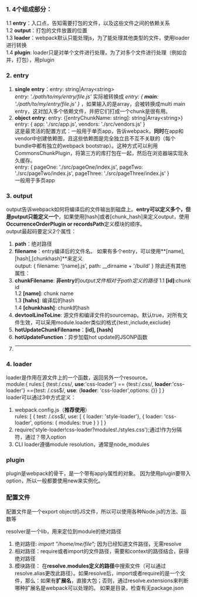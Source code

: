 ### 1. 4个组成部分：  
1.1 **entry**：入口点，告知需要打包的文件，以及这些文件之间的依赖关系  
1.2 **output**：打包的文件放置的位置  
1.3 **loader**：webpack默认只能处理js，为了能处理其他类型的文件，使用loader进行转换  
1.4 **plugin**: loader只是对单个文件进行处理，为了对多个文件进行处理（例如合并，打包），用plugin  

### 2. entry  
1. **single entry**：entry: string|Array\<string\>    
*entry: './path/to/my/entry/file.js'* 实际被转换成 *entry: { **main**: './path/to/my/entry/file.js' }* ，如果输入的是array，会被转换成multi main entry，这对加入多个依赖文件，并把它们打成一个chunk是很有用。  
2. **object entry**:  entry: {[entryChunkName: string]: string|Array\<string\>}  
 entry: {
    app: './src/app.js',
    vendors: './src/vendors.js'
  }  
  这是最灵活的配置方式：一般用于单页app，告诉webpack，**同时**在app和vendor中创建依赖图，且这些依赖图是完全独立且不互不关联的（每个bundle中都有独立的webpack bootstrap）。这种方式可以利用CommonsChunkPlugin，将第三方的库打包在一起，然后在浏览器端实现永久缓存。  
  entry: {
    pageOne: './src/pageOne/index.js',
    pageTwo: './src/pageTwo/index.js',
    pageThree: './src/pageThree/index.js'
  }  
  一般用于多页app  
  
### 3. output  
output告诉webpack如何将编译后的文件输出到磁盘上。**entry可以定义多个，但是putput只能定义一个**，如果使用[hash]或者[chunk_hash]来定义output，使用 **OccurrenceOrderPlugin or recordsPath**定义模块的顺序。  
output最起码要定义2个属性：  
1. **path**：绝对路径  
2. **filename**：entry编译后的文件名。 如果有多个entry，可以使用**[name],[hash],[chunkhash]**来定义  
  output: {
    filename: '[name].js',
    path: __dirname + '/build'
  }
除此还有其他属性：  
1. **chunkFilename**: **非entry**的*output文件相对于path定义的路径*
1.1 **[id]**:chunk id  
1.2 **[name]**: chunk name  
1.3 **[hahs]**: 编译后的hash  
1.4 **[chunkhash]**: chunk的hash  
2. **devtoolLineToLine**: 源文件和编译文件的sourcemap。默认true，对所有文件生效，可以采用module.loader类似的格式{test:,include,exclude}  
3. **hotUpdateChunkFilename**：**[id], [hash]**  
4. **hotUpdateFunction**：异步加载hot update的JSONP函数  
5. ****  
  
### 4. loader  
loader是作用在源文件上的一个函数，返回另外一个resource。  
module:{
 rules:[
   {test:/\.css/, **use**:'css-loader'} == {test:/\.css/, **loader**:'css-loader'} =={test: /\.css$/, **use**: {**loader**: 'css-loader',options: {}}
 ]
}  
loader可以通过3中方式定义：  
1. webpack.config.js（**推荐使用**）  
rules: [
      {
        test: /\.css$/,
        use: [
          { loader: 'style-loader'},
          {
            loader: 'css-loader',
            options: {
              modules: true
            }
          }
        ]
      }
2. require('style-loader!css-loader?modules!./styles.css');通过!作为分隔符，通过？带入option  
3. CLI
loader遵循module resolution，通常是node_modules


### plugin  
plugin是webpack的骨干，是一个带有apply属性的对象。  因为使用plugin要带入option，所以一般都要使用new来实例化。  

### 配置文件  
配置文件是一个export object的JS文件，所以可以使用各种Node.js的方法、函数等  

resolver是一个lib，用来定位到module的绝对路径  
1. 绝对路径: *import "/home/me/file";*  因为已经知道文件路径，无需resolve  
2. 相对路径：require或者import的文件路径，需要和context的路径结合，获得绝对路径  
3. 模块路径： 在**resolve.modules定义的路径**中搜索文件（可以通过resolve.alias更改此路径）。如果resolve后，import或者require的是一个文件，那么：如果有**扩展名**，直接大包；否则，通过resolve.extensions来判断哪种扩展名是webpack可以处理的。  如果是目录，检查有无package.json
